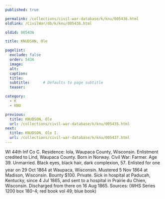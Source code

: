 ```yaml
---
published: true

permalink: /collections/civil-war-database/k/knu/005436.html
oldlink: /CivilWar/db/k/knu/005436.html

oldid: 005436

title: KNUDSON, Ole

pagelist:
  exclude: false
  order: 5436
  image: 
  alt:
  caption:
  title:
  subtitle:      # Defaults to page subtitle
  teaser:

category: 
  - K 
  - KNU

previous:
  title: KNUDSON, Ole
  url: /collections/civil-war-database/k/knu/005435.html  
next:
  title: KNUDSON, Ole I.
  url: /collections/civil-war-database/k/knu/005437.html   
---
```

WI 44th Inf Co C. Residence: Iola, Waupaca County, Wisconsin. Enlistment credited to Lind, Waupaca County. Born in Norway. Civil War: Farmer. Age 39. Unmarried. Black eyes, black hair, dark complexion, 5&#146;7&#148;. Enlisted for one year on 29 Oct 1864 at Waupaca, Wisconsin. Mustered 5 Nov 1864 at Madison, Wisconsin. Bounty $100. Private. Sick in hospital at Paducah, Kentucky, since 4 Jul 1865, and sent to a hospital in Prairie du Chien, Wisconsin. Discharged from there on 16 Aug 1865. Sources: (WHS Series 1200 box 180-4; red book vol 49; blue book)